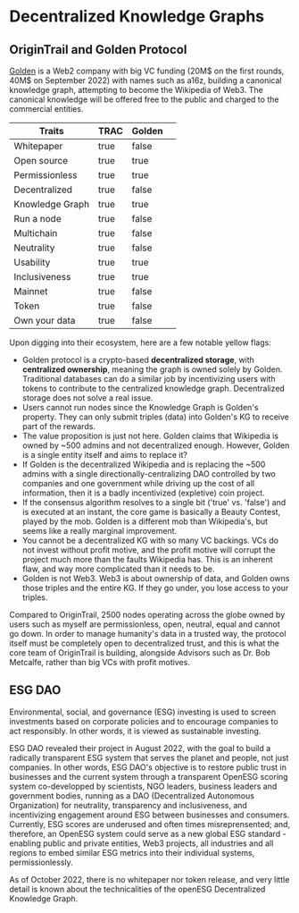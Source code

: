 # Decentralized Knowledge Graphs

## OriginTrail and Golden Protocol

[Golden](https://golden.xyz/) is a Web2 company with big VC funding (20M$ on the first rounds, 40M$ on September 2022) with names such as a16z, building a canonical knowledge graph, attempting to become the Wikipedia of Web3. The canonical knowledge will be offered free to the public and charged to the commercial entities.

<table><thead><tr><th>Traits</th><th data-type="checkbox">TRAC</th><th data-type="checkbox">Golden</th><th data-hidden></th></tr></thead><tbody><tr><td>Whitepaper</td><td>true</td><td>false</td><td></td></tr><tr><td>Open source</td><td>true</td><td>true</td><td></td></tr><tr><td>Permissionless</td><td>true</td><td>true</td><td></td></tr><tr><td>Decentralized</td><td>true</td><td>false</td><td></td></tr><tr><td>Knowledge Graph</td><td>true</td><td>true</td><td></td></tr><tr><td>Run a node</td><td>true</td><td>false</td><td></td></tr><tr><td>Multichain</td><td>true</td><td>false</td><td></td></tr><tr><td>Neutrality</td><td>true</td><td>false</td><td></td></tr><tr><td>Usability</td><td>true</td><td>true</td><td></td></tr><tr><td>Inclusiveness</td><td>true</td><td>true</td><td></td></tr><tr><td>Mainnet</td><td>true</td><td>false</td><td></td></tr><tr><td>Token</td><td>true</td><td>false</td><td></td></tr><tr><td>Own your data</td><td>true</td><td>false</td><td></td></tr></tbody></table>

Upon digging into their ecosystem, here are a few notable yellow flags:&#x20;

* Golden protocol is a crypto-based **decentralized storage**, with **centralized ownership**, meaning the graph is owned solely by Golden. Traditional databases can do a similar job by incentivizing users with tokens to contribute to the centralized knowledge graph. Decentralized storage does not solve a real issue.&#x20;
* Users cannot run nodes since the Knowledge Graph is Golden's property. They can only submit triples (data) into Golden's KG to receive part of the rewards.
* The value proposition is just not here. Golden claims that Wikipedia is owned by \~500 admins and not decentralized enough. However, Golden is a single entity itself and aims to replace it?
* If Golden is the decentralized Wikipedia and is replacing the \~500 admins with a single directionally-centralizing DAO controlled by two companies and one government while driving up the cost of all information, then it is a badly incentivized (expletive) coin project.
* If the consensus algorithm resolves to a single bit ('true' vs. 'false') and is executed at an instant, the core game is basically a Beauty Contest, played by the mob. Golden is a different mob than Wikipedia's, but seems like a really marginal improvement.
* You cannot be a decentralized KG with so many VC backings. VCs do not invest without profit motive, and the profit motive will corrupt the project much more than the faults Wikipedia has. This is an inherent flaw, and way more complicated than it needs to be.
* Golden is not Web3. Web3 is about ownership of data, and Golden owns those triples and the entire KG. If they go under, you lose access to your triples.

Compared to OriginTrail, 2500 nodes operating across the globe owned by users such as myself are permissionless, open, neutral, equal and cannot go down. In order to manage humanity's data in a trusted way, the protocol itself must be completely open to decentralized trust, and this is what the core team of OriginTrail is building, alongside Advisors such as Dr. Bob Metcalfe, rather than big VCs with profit motives.&#x20;

## ESG DAO

Environmental, social, and governance (ESG) investing is used to screen investments based on corporate policies and to encourage companies to act responsibly. In other words, it is viewed as sustainable investing.

ESG DAO revealed their project in August 2022, with the goal to build a radically transparent ESG system that serves the planet and people, not just companies. In other words, ESG DAO's objective is to restore public trust in businesses and the current system through a transparent OpenESG scoring system co-developped by scientists, NGO leaders, business leaders and government bodies, running as a DAO (Decentralized Autonomous Organization) for neutrality, transparency and inclusiveness, and incentivizing engagement around ESG between businesses and consumers. Currently, ESG scores are underused and often times misreprensented; and, therefore, an OpenESG system could serve as a new global ESG standard - enabling public and private entities, Web3 projects, all industries and all regions to embed similar ESG metrics into their individual systems, permissionlessly.&#x20;

As of October 2022, there is no whitepaper nor token release, and very little detail is known about the technicalities of the openESG Decentralized Knowledge Graph.
